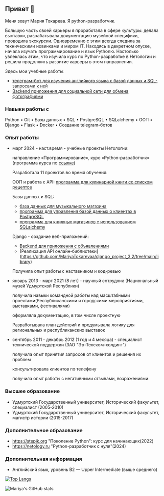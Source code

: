## Привет 👋
Меня зовут Мария Токарева. Я python-разработчик.

Большую часть своей карьеры я проработала в сфере культуры: делала выставки, разрабатывала документацию музейной специфики, проводила экскурсии. Одновременно с этим всегда следила за техническими новинками и миром IT. Находясь в декретном опуске, начала изучать программирование и язык Pythonю. Настолько увлеклась этим, что изучила курс по Python-разработке в Нетологии и решила продолжить развитие карьеры в этом направлении.

Здесь мои учебные работы:
- [телеграм-бот для изучения английкого языка с базой данных и SQL-запросами к ней](https://github.com/MariyaTokarevaa/EnglishBot)
- [Backend приложения для социальной сети для обмена фотографиями](https://github.com/MariyaTokarevaa/social_network)

### Навыки работы с
 Python • Git • Базы данных • SQL • PostgreSQL • SQLalchemy • ООП • Django • Flask • Docker • Создание telegram-ботов

### Опыт работы
- март 2024 - наст.время - учебные проекты Нетологии:
  
   направление «Программирование», курс «Python-разработчик» (программа курса по [ссылке](https://netology.ru/programs/python-basic))

   Разработала 11 проектов во время обучения:
  
  ООП и работа с API: [программа для кулинарной книги со списком рецептов](https://github.com/MariyaTokarevaa/Cook_book)

  Базы данных и SQL:
  - [база данных для музыкального магазина](https://github.com/MariyaTokarevaa/SQL-zaprosy)
  - [программа для управления базой данных о клиентах в PostgreSQL](https://github.com/MariyaTokarevaa/PostgreSQL-Python)
  - [программа для книжных магазинов с использованием SQLalchemy](https://github.com/MariyaTokarevaa/SQLAlchemy)
 
  Django - создание веб-приложений:
  - [Backend для приложения с объявлениями](https://github.com/MariyaTokarevaa/django_project_3.3)
  - [Реализация API онлайн-библиотеки] (https://github.com/MariyaTokarevaa/django_project_3.2/tree/main/library)

  Получила опыт работы с наставником и код-ревью
  
- январь 2013 - март 2021 (8 лет) - научный сотрудник (Национальный музей Удмуртской Республики)

  получила навыки командной работы над масштабными проектами(Республиканскими и городскими мероприятиями, выставками, фестивалями)

  оформляла документацию, в том числе проектную

  Разработывала план действий и продумывала логику для региональных и республиканских выставок
  
- сентябрь 2011 - декабрь 2012 (1 год и 4 месяца) - специалист технической поддержки (ЗАО "Эр-Телеком-холдинг")

  получила опыт принятия запросов от клиентов и решения их проблем

  консультировала клиентов по телефону

  получила опыт работы с негативными отзывами, возражениями

### Высшее образование
- Удмуртский Государственный университет, Исторический факультет, специалист (2005-2010)
- Удмуртский Государственный университет, Исторический факультет, магистр истории (2015-2017)

### Дополнительное образование
- https://stepik.org "Поколение Python": курс для начинающих(2022)
- https://netology.ru "Python-разработчик с нуля"(2024)

### Дополнительная информация
- Английский язык, уровень B2 — Upper Intermediate (выше среднего)




[![Top Langs](https://github-readme-stats.vercel.app/api/top-langs/?username=MariyaTokarevaa&layout=compact)](https://github.com/MariyaTokarevaa/github-readme-stats)


![Mariya's GitHub stats](https://github-readme-stats.vercel.app/api?username=MariyaTokarevaa&show_icons=true&theme=radical)
<!--
**MariyaTokarevaa/MariyaTokarevaa** is a ✨ _special_ ✨ repository because its `README.md` (this file) appears on your GitHub profile.

My name is Mariya. I'm backend python developer:

- 🔭 I’m currently working on ...
- 🌱 I’m currently learning ...
- 👯 I’m looking to collaborate on ...
- 🤔 I’m looking for help with ...
- 💬 Ask me about ...
- 📫 How to reach me: ...
- 😄 Pronouns: ...
- ⚡ Fun fact: ...
-->

